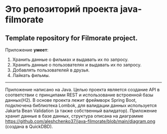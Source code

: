 # Это репозиторий проекта java-filmorate
Template repository for Filmorate project.
---
Приложение **умеет**:
1. Хранить данные о фильмах и выдавать их по запросу. 
2. Хранить данные о пользователях и выдавать их по запросу.
3. Добавлять пользователей в друзья.
4. Лайкать фильмы.
---
Приложение написано на Java. Целью проекта является создание API в соответствии с принципами REST и использование встроенной базы данных(H2). В основе проекта лежит фреймворк Spring Boot, подключена библиотека Lombok, для валидации данных используется Jakarta Bean Validation (а также собственный валидатор). Приложение хранит данные в базе данных, структура описана на диаграмме https://github.com/aleshchenko37/java-filmorate/blob/main/diagram.png (создана в QuickDBD).
